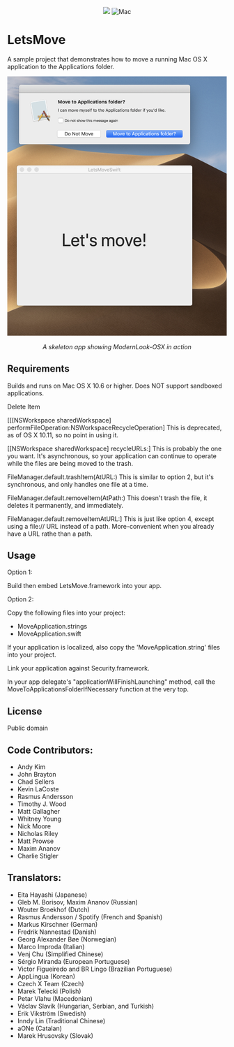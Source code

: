 <p align="center">
<img src="https://img.shields.io/badge/Swift-5.0-orange.svg" />
<img src="https://img.shields.io/badge/platforms-mac-brightgreen.svg?style=flat" alt="Mac" />
</p>




LetsMove
========

A sample project that demonstrates how to move a running Mac OS X application to the Applications folder.


<p align="center">
<img src="doc/LetsMeMove.png" alt="Sample">
<p align="center">
<em>A skeleton app showing ModernLook-OSX in action</em>
</p>
</p>



Requirements
------------
Builds and runs on Mac OS X 10.6 or higher. Does NOT support sandboxed applications.


 Delete Item

[[[NSWorkspace sharedWorkspace] performFileOperation:NSWorkspaceRecycleOperation]
This is deprecated, as of OS X 10.11, so no point in using it.

[[NSWorkspace sharedWorkspace] recycleURLs:]
This is probably the one you want. It's asynchronous, so your application can continue to operate while the files are being moved to the trash.

FileManager.default.trashItem(AtURL:)
This is similar to option 2, but it's synchronous, and only handles one file at a time.

FileManager.default.removeItem(AtPath:)
This doesn't trash the file, it deletes it permanently, and immediately.

FileManager.default.removeItemAtURL:]
This is just like option 4, except using a file:// URL instead of a path. More-convenient when you already have a URL rathe than a path.





Usage
-----

Option 1:

Build then embed LetsMove.framework into your app.

Option 2:

Copy the following files into your project:

- MoveApplication.strings
- MoveApplication.swift


If your application is localized, also copy the 'MoveApplication.string' files into your project.

Link your application against Security.framework.

In your app delegate's "applicationWillFinishLaunching" method, call the MoveToApplicationsFolderIfNecessary function at the very top.


License
-------
Public domain




Code Contributors:
-------------
* Andy Kim
* John Brayton
* Chad Sellers
* Kevin LaCoste
* Rasmus Andersson
* Timothy J. Wood
* Matt Gallagher
* Whitney Young
* Nick Moore
* Nicholas Riley
* Matt Prowse
* Maxim Ananov
* Charlie Stigler


Translators:
------------
* Eita Hayashi (Japanese)
* Gleb M. Borisov, Maxim Ananov (Russian)
* Wouter Broekhof (Dutch)
* Rasmus Andersson / Spotify (French and Spanish)
* Markus Kirschner (German)
* Fredrik Nannestad (Danish)
* Georg Alexander Bøe (Norwegian)
* Marco Improda (Italian)
* Venj Chu (Simplified Chinese)
* Sérgio Miranda (European Portuguese)
* Victor Figueiredo and BR Lingo (Brazilian Portuguese)
* AppLingua (Korean)
* Czech X Team (Czech)
* Marek Telecki (Polish)
* Petar Vlahu (Macedonian)
* Václav Slavík (Hungarian, Serbian, and Turkish)
* Erik Vikström (Swedish)
* Inndy Lin (Traditional Chinese)
* aONe (Catalan)
* Marek Hrusovsky (Slovak)

